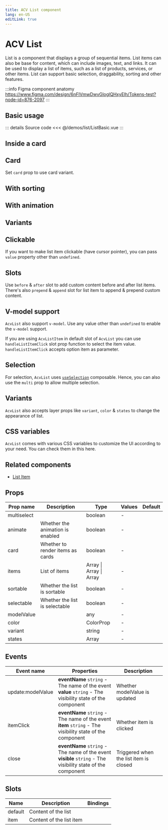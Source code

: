 ```yaml
---
title: ACV List component
lang: en-US
editLink: true
---
```


# ACV List

List is a component that displays a group of sequential items.
List items can also be base for content, which can include images, text, and links.
It can be used to display a list of items, such as a list of products, services, or other items.
List can support basic selection, draggability, sorting and other features.

:::info Figma component anatomy
https://www.figma.com/design/6nFlVmwDwvGloglQHxyElh/Tokens-test?node-id=876-2097
:::

## Basic usage

<ListBasic />

::: details Source code
<<< @/demos/list/ListBasic.vue
:::

## Inside a card

<ListInsideCard />

## Card

Set `card` prop to use card variant.

<ListWithCards />

## With sorting

<ListSortable />

## With animation

<ListWithAnimation />

## Variants

<ListVariants />

## Clickable

If you want to make list item clickable (have cursor pointer),
you can pass `value` property other than `undefined`.

## Slots

Use `before` & `after` slot to add custom content before and after list items. There's also `prepend` & `append` slot for list item to append & prepend custom content.

<ListSlots />

## V-model support

`AcvList` also support `v-model`.
Use any value other than `undefined` to enable the `v-model` support.

If you are using `AcvListItem` in default slot of `AcvList` you can use `handleListItemClick` slot prop function to select the item value.
`handleListItemClick` accepts option item as parameter.

<ListVModel />

## Selection

For selection, `AcvList` uses [`useSelection`](/composables/useSelection) composable.
Hence, you can also use the `multi` prop to allow multiple selection.

## Variants

`AcvList` also accepts layer props like `variant`, `color` & `states` to change the appearance of list.

<ListVariants />

## CSS variables

`AcvList` comes with various CSS variables to customize the UI according to your need.
You can check them in this here.

## Related components

- [List Item](/components/list-item/listItem.doc)

## Props

| Prop name   | Description                      | Type                    | Values | Default |
| ----------- | -------------------------------- | ----------------------- | ------ | ------- |
| multiselect |                                  | boolean                 | -      |         |
| animate     | Whether the animation is enabled | boolean                 | -      |         |
| card        | Whether to render items as cards | boolean                 | -      |         |
| items       | List of items                    | Array \| Array \| Array | -      |         |
| sortable    | Whether the list is sortable     | boolean                 | -      |         |
| selectable  | Whether the list is selectable   | boolean                 | -      |         |
| modelValue  |                                  | any                     | -      |         |
| color       |                                  | ColorProp               | -      |         |
| variant     |                                  | string                  | -      |         |
| states      |                                  | Array                   | -      |         |

## Events

| Event name        | Properties                                                                                                      | Description                            |
| ----------------- | --------------------------------------------------------------------------------------------------------------- | -------------------------------------- |
| update:modelValue | **eventName** `string` - The name of the event<br/>**value** `string` - The visibility state of the component   | Whether modelValue is updated          |
| itemClick         | **eventName** `string` - The name of the event<br/>**item** `string` - The visibility state of the component    | Whether item is clicked                |
| close             | **eventName** `string` - The name of the event<br/>**visible** `string` - The visibility state of the component | Triggered when the list item is closed |

## Slots

| Name    | Description              | Bindings |
| ------- | ------------------------ | -------- |
| default | Content of the list      |          |
| item    | Content of the list item |          |
